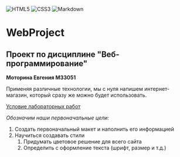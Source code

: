 ![HTML5](https://img.shields.io/badge/html5-%23E34F26.svg?style=for-the-badge&logo=html5&logoColor=white)
![CSS3](https://img.shields.io/badge/css3-%231572B6.svg?style=for-the-badge&logo=css3&logoColor=white)
![Markdown](https://img.shields.io/badge/markdown-%23000000.svg?style=for-the-badge&logo=markdown&logoColor=white)
# WebProject
## Проект по дисциплине "Веб-программирование"
**Моторина Евгения M33051**

Применяя различные технологии, мы с нуля напишем интернет-магазин, который сразу же можно будет использовать.

[Условие лабораторных работ](https://docs.google.com/document/d/1ybmhKPyUyZvGaJI-3MrM9AleAW9Kzng8/edit#)

_Обозначим наши первоначальные цели:_
1. Создать первоначальный макет и наполнить его информацией
1. Научиться создавать стили
   1. Придумать цветовое решение для всего сайта
   1. Определить с оформление текста (шрифт, размер и т.д.)